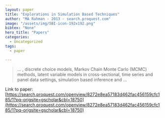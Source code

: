 ```yaml
---
layout: paper
title: "Explorations in Simulation Based Techniques"
author: "MA Rahman - 2013 - search.proquest.com"
image: "/assets/img/SBI-icon-192x192.png"
bibtex: "None"
hero_title: "Papers"
categories:
  - Uncategorized
tags:
  - paper

---
```

>… , discrete choice models, Markov Chain Monte Carlo (MCMC) methods, latent variable models in cross-sectional, time series and panel data settings, simulation based inference and …

Link to paper: [https://search.proquest.com/openview/8272e8ea57183d462fac456159cfc185/1?pq-origsite=gscholar&cbl=18750](https://search.proquest.com/openview/8272e8ea57183d462fac456159cfc185/1?pq-origsite=gscholar&cbl=18750)


